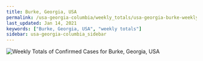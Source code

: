 ```yaml
---
title: Burke, Georgia, USA
permalink: /usa-georgia-columbia/weekly_totals/usa-georgia-burke-weekly_totals.html
last_updated: Jan 14, 2021
keywords: ["Burke, Georgia, USA", "weekly totals"]
sidebar: usa-georgia-columbia_sidebar
---
```


![Weekly Totals of Confirmed Cases for Burke, Georgia, USA](/covid_tracker/images/graphs/usa-georgia-burke-weekly_totals_graph.png)

